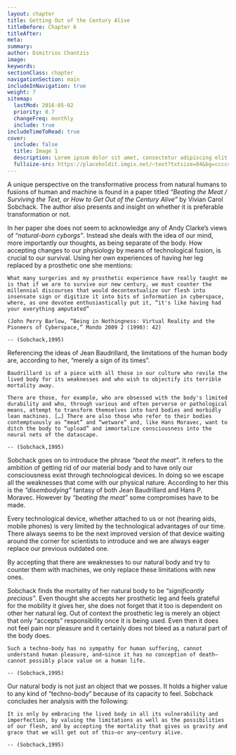 ```yaml
---
layout: chapter
title: Getting Out of the Century Alive
titleBefore: Chapter 6
titleAfter:
meta:
summary:
author: Dimitrios Chantzis
image:
keywords:
sectionClass: chapter
navigationSection: main
includeInNavigation: true
weight: 7
sitemap:
  lastMod: 2016-05-02
  priority: 0.7
  changeFreq: monthly
  include: true
includeTimeToRead: true
cover:
  include: false
  title: Image 1
  description: Lorem ipsum dolor sit amet, consectetur adipiscing elit.
  fullsize-src: https://placeholdit.imgix.net/~text?txtsize=84&bg=cccccc&txt=cover-image-1&w=1653&h=1167
---
```


A unique perspective on the transformative process from natural humans to fusions of human and machine is found in a paper titled *“Beating the Meat / Surviving the Text, or How to Get Out of the Century Alive”* by Vivian Carol Sobchack. The author also presents and insight on whether it is preferable transformation or not.

In her paper she does not seem to acknowledge any of Andy Clarke’s views of *“natural-born cyborgs”*. Instead she deals with the idea of our mind, more importantly our thoughts, as being separate of the body. How accepting changes to our physiology by means of technological fusion, is crucial to our survival. Using her own experiences of having her leg replaced by a prosthetic one she  mentions:

```
What many surgeries and my prosthetic experience have really taught me is that if we are to survive our new century, we must counter the millennial discourses that would decontextualize our flesh into insensate sign or digitize it into bits of information in cyberspace, where, as one devotee enthusiastically put it, “it's like having had your everything amputated”

(John Perry Barlow, “Being in Nothingness: Virtual Reality and the Pioneers of Cyberspace,” Mondo 2009 2 (1990): 42)

-- (Sobchack,1995)
```

Referencing the ideas of Jean Baudrillard, the limitations of the human body are, according to her, “merely a sign of its times”.

```
Baudrillard is of a piece with all those in our culture who revile the lived body for its weaknesses and who wish to objectify its terrible mortality away.

There are those, for example, who are obsessed with the body's limited durability and who, through various and often perverse or pathological means, attempt to transform themselves into hard bodies and morbidly lean machines. […] There are also those who refer to their bodies contemptuously as “meat” and “wetware” and, like Hans Moravec, want to ditch the body to “upload” and immortalize consciousness into the neural nets of the datascape.

-- (Sobchack,1995)
```

Sobchack goes on to introduce the phrase *“beat the meat”*.  It refers to the ambition of getting rid of our material body and to have only our consciousness exist through technological devices. In doing so we escape all the weaknesses that come with our physical nature. According to her this is the *“disembodying”* fantasy of both Jean Baudrillard and Hans P. Moravec. However by *“beating the meat”* some compromises have to be made.

Every technological device, whether attached to us or not (hearing aids, mobile phones) is very limited by the technological advantages of our time. There always seems to be the next improved version of that device waiting around the corner for scientists to introduce and we are always eager  replace our previous outdated one.

By accepting that there are weaknesses to our natural body and try to counter them with machines, we only replace these limitations with new ones.

Sobchack finds the mortality of her natural body to be *“significantly precious”*. Even thought she accepts her prosthetic leg and feels grateful for the mobility it gives her, she does not forget that it too is dependent on other her natural leg. Out of context the prosthetic leg is merely an object that only “accepts” responsibility once it is being used. Even then it does not feel pain nor pleasure and it certainly does not bleed as a natural part of the body does.

```
Such a techno-body has no sympathy for human suffering, cannot understand human pleasure, and—since it has no conception of death—cannot possibly place value on a human life.

-- (Sobchack,1995)
```

Our natural body is not just an object that we posses. It holds a higher value to any kind of “techno-body” because of its capacity to feel. Sobchack concludes her analysis with the following:

```
It is only by embracing the lived body in all its vulnerability and imperfection, by valuing the limitations as well as the possibilities of our flesh, and by accepting the mortality that gives us gravity and grace that we will get out of this—or any—century alive.

-- (Sobchack,1995)
```
